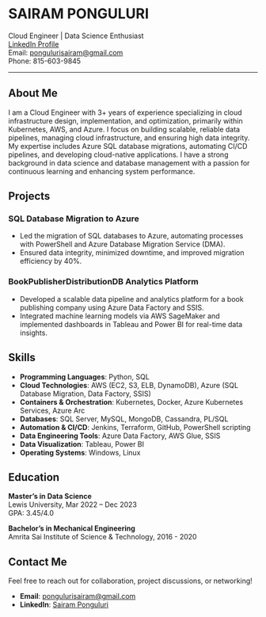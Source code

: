 # SAIRAM PONGULURI
Cloud Engineer | Data Science Enthusiast  
[LinkedIn Profile](https://www.linkedin.com/in/sairam-ponguluri-b294211ba)  
Email: pongulurisairam@gmail.com  
Phone: 815-603-9845

---

## About Me

I am a Cloud Engineer with 3+ years of experience specializing in cloud infrastructure design, implementation, and optimization, primarily within Kubernetes, AWS, and Azure. I focus on building scalable, reliable data pipelines, managing cloud infrastructure, and ensuring high data integrity. My expertise includes Azure SQL database migrations, automating CI/CD pipelines, and developing cloud-native applications. I have a strong background in data science and database management with a passion for continuous learning and enhancing system performance.

## Projects

### SQL Database Migration to Azure
- Led the migration of SQL databases to Azure, automating processes with PowerShell and Azure Database Migration Service (DMA).
- Ensured data integrity, minimized downtime, and improved migration efficiency by 40%.

### BookPublisherDistributionDB Analytics Platform
- Developed a scalable data pipeline and analytics platform for a book publishing company using Azure Data Factory and SSIS.
- Integrated machine learning models via AWS SageMaker and implemented dashboards in Tableau and Power BI for real-time data insights.

## Skills

- **Programming Languages**: Python, SQL  
- **Cloud Technologies**: AWS (EC2, S3, ELB, DynamoDB), Azure (SQL Database Migration, Data Factory, SSIS)  
- **Containers & Orchestration**: Kubernetes, Docker, Azure Kubernetes Services, Azure Arc  
- **Databases**: SQL Server, MySQL, MongoDB, Cassandra, PL/SQL  
- **Automation & CI/CD**: Jenkins, Terraform, GitHub, PowerShell scripting  
- **Data Engineering Tools**: Azure Data Factory, AWS Glue, SSIS  
- **Data Visualization**: Tableau, Power BI  
- **Operating Systems**: Windows, Linux

## Education

**Master’s in Data Science**  
Lewis University, Mar 2022 – Dec 2023  
GPA: 3.45/4.0

**Bachelor’s in Mechanical Engineering**  
Amrita Sai Institute of Science & Technology, 2016 - 2020

## Contact Me

Feel free to reach out for collaboration, project discussions, or networking!

- **Email**: pongulurisairam@gmail.com  
- **LinkedIn**: [Sairam Ponguluri](https://www.linkedin.com/in/sairam-ponguluri-b294211ba)  
